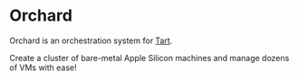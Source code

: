 # Orchard

Orchard is an orchestration system for [Tart](https://github.com/cirruslabs/tart).

Create a cluster of bare-metal Apple Silicon machines and manage dozens of VMs with ease!
